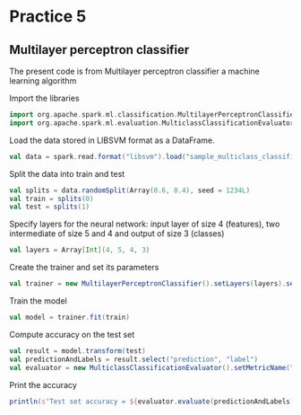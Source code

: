# Practice 5
## Multilayer perceptron classifier
The present code is from Multilayer perceptron classifier a machine learning algorithm

Import the libraries
``` scala
import org.apache.spark.ml.classification.MultilayerPerceptronClassifier
import org.apache.spark.ml.evaluation.MulticlassClassificationEvaluator
```

Load the data stored in LIBSVM format as a DataFrame.
``` scala
val data = spark.read.format("libsvm").load("sample_multiclass_classification_data.txt")
```

Split the data into train and test
``` scala
val splits = data.randomSplit(Array(0.6, 0.4), seed = 1234L)
val train = splits(0)
val test = splits(1)
```

Specify layers for the neural network: input layer of size 4 (features), two intermediate of size 5 and 4 and output of size 3 (classes)
``` scala
val layers = Array[Int](4, 5, 4, 3)
```

Create the trainer and set its parameters
``` scala
val trainer = new MultilayerPerceptronClassifier().setLayers(layers).setBlockSize(128).setSeed(1234L).setMaxIter(100)
```

Train the model
``` scala
val model = trainer.fit(train)
```

Compute accuracy on the test set
``` scala
val result = model.transform(test)
val predictionAndLabels = result.select("prediction", "label")
val evaluator = new MulticlassClassificationEvaluator().setMetricName("accuracy")
```

Print the accuracy
``` scala
println(s"Test set accuracy = ${evaluator.evaluate(predictionAndLabels)}")
```